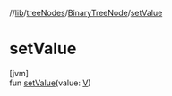 //[lib](../../../Documentation)/[treeNodes](../index.md)/[BinaryTreeNode](index.md)/[setValue](set-value.md)

# setValue

[jvm]\
fun [setValue](set-value.md)(value: [V](index.md))
